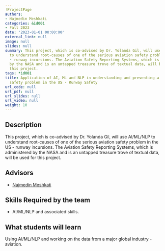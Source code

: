 ```yaml
---
!ProjectPage
authors:
- Najmedin Meshkati
categories: &id001
- Fall 2023
date: '2023-01-01 00:00:00'
external_link: null
image: null
slides: null
summary: This project, which is co-advised by Dr. Yolanda Gil, will use AI/ML/NLP
  to understand root-causes of one of the serious aviation safety problem in the US
  - runway incursions. The Aviation Safety Reporting Systems, which is administered
  by the NASA and is an untapped treasure trove of textual data, will be used for
  this project.
tags: *id001
title: Application of AI, ML and NLP in understanding and preventing a serious aviation
  safety problem in the US - Runway Safety
url_code: null
url_pdf: null
url_slides: null
url_video: null
weight: 10
---
```

## Description

This project, which is co-advised by Dr. Yolanda Gil, will use AI/ML/NLP to understand root-causes of one of the serious aviation safety problem in the US - runway incursions. The Aviation Safety Reporting Systems, which is administered by the NASA and is an untapped treasure trove of textual data, will be used for this project.




## Advisors

* [Najmedin Meshkati](../../../author/najmedin-meshkati)

## Skills Required by the team


* AI/ML/NLP and associated skills.
## What students will learn

Using AI/ML/NLP and working on the data from a major global industry - aviation.